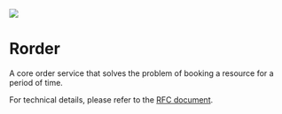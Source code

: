 ![](https://github.com/wangxinyang/rorder/workflows/build/badge.svg)

# Rorder

A core order service that solves the problem of booking a resource for a period of time.

For technical details, please refer to the [RFC document](./rfcs/001-core-features.md).
